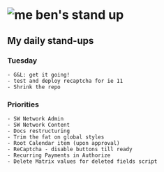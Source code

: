 # ![me](https://avatars2.githubusercontent.com/u/5232044?s=50&v=4) ben's stand up

## My daily stand-ups


### Tuesday

    - G&L: get it going!
    - test and deploy recaptcha for ie 11
    - Shrink the repo

### Priorities 
    
    - SW Network Admin
    - SW Network Content
    - Docs restructuring
    - Trim the fat on global styles
    - Root Calendar item (upon approval)
    - ReCaptcha - disable buttons till ready
    - Recurring Payments in Authorize
    - Delete Matrix values for deleted fields script
